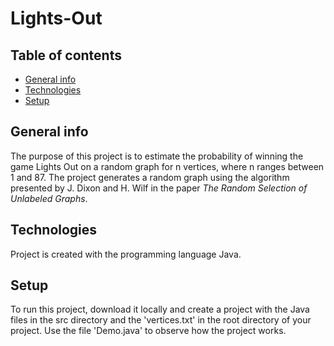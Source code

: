 # Lights-Out

## Table of contents
* [General info](#general-info)
* [Technologies](#technologies)
* [Setup](#setup)

## General info
The purpose of this project is to estimate the probability of winning the game Lights Out on a random graph for n vertices, where n ranges between 1 and 87. The project generates a random graph using the algorithm presented by J. Dixon and H. Wilf in the paper *The Random Selection of Unlabeled Graphs*. 
	
## Technologies
Project is created with the programming language Java.
	
## Setup
To run this project, download it locally and create a project with the Java files in the src directory and the 'vertices.txt' in the root directory of your project. Use the file 'Demo.java' to observe how the project works.  

